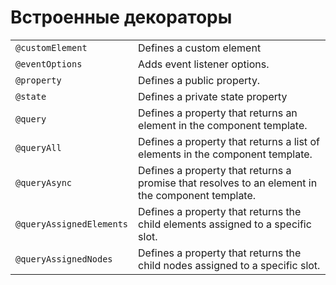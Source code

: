 # Встроенные декораторы

|                          |                          |
| ------------------------ | ------------------------ |
| `@customElement`         | Defines a custom element
| `@eventOptions`          | Adds event listener options.
| `@property`              | Defines a public property.
| `@state`                 | Defines a private state property
| `@query`                 | Defines a property that returns an element in the component template.
| `@queryAll`              | Defines a property that returns a list of elements in the component template.
| `@queryAsync`            | 	Defines a property that returns a promise that resolves to an element in the component template.
| `@queryAssignedElements` | Defines a property that returns the child elements assigned to a specific slot.
| `@queryAssignedNodes`    | Defines a property that returns the child nodes assigned to a specific slot.

<style>
  thead {
    display: none;
  }
</style>
